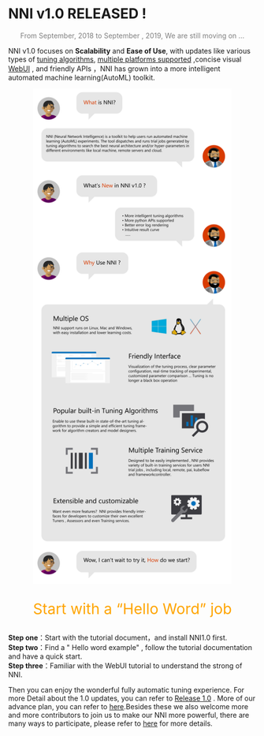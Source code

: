 


 # NNI v1.0 RELEASED  ! # 


<p style="color:grey" align="center">
From September, 2018 to September , 2019, We are still moving on …
</p>

NNI v1.0 focuses on **Scalability** and **Ease of Use**, with updates like various types of [tuning algorithms](./Tuner/BuiltinTuner.md),  [multiple platforms supported](./TrainingService/SupportTrainingService.md) ,concise visual [WebUI](./Tutorial/WebUI.md) , and friendly  APIs ，NNI has grown into a more intelligent automated machine learning(AutoML) toolkit.

<p align="center">
<img src=".././img/nni-1.png" width="80%" />
</p>

<p style="font-size:30px;color:orange;" align="center">
 Start with a “Hello Word” job
</p>

**Step one**：Start with the tutorial document，and install NNI1.0 first.<br>
**Step two**：Find a " Hello word  example" , follow the tutorial documentation and have a  quick start. <br>
**Step three**：Familiar with the WebUI tutorial to understand the strong of NNI.<br>

Then you can enjoy the wonderful fully automatic tuning experience. For more Detail about the 1.0 updates, you can refer to [Release 1.0]() . More of our advance plan, you can refer to [here](https://github.com/microsoft/nni/wiki/Roadmap).Besides these we also welcome more and more contributors to join us to make our NNI more powerful, there are many ways to participate, please refer to [here](./Tutorial/Contributing.md
) for more details.